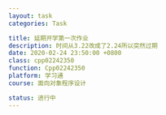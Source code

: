 ```yaml
---
layout: task
categories: Task

title: 延期开学第一次作业
description: 时间从3.22改成了2.24所以突然过期
date: 2020-02-24 23:50:00 +0800
class: cpp02242350
function: Cpp02242350
platform: 学习通
course: 面向对象程序设计

status: 进行中
---
```


